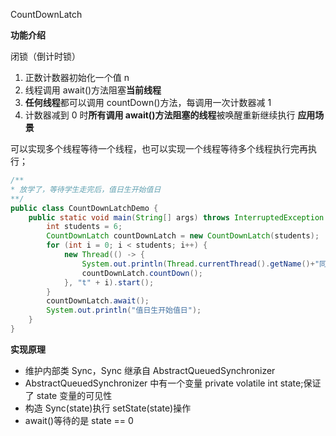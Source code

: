 CountDownLatch

**功能介绍**

闭锁（倒计时锁）

1. 正数计数器初始化一个值 n
2. 线程调用 await()方法阻塞**当前线程**
3. **任何线程**都可以调用 countDown()方法，每调用一次计数器减 1
4. 计数器减到 0 时**所有调用 await()方法阻塞的线程**被唤醒重新继续执行
   **应用场景**

可以实现多个线程等待一个线程，也可以实现一个线程等待多个线程执行完再执行；

```java
/**
* 放学了，等待学生走完后，值日生开始值日
**/
public class CountDownLatchDemo {
    public static void main(String[] args) throws InterruptedException {
        int students = 6;
        CountDownLatch countDownLatch = new CountDownLatch(students);
        for (int i = 0; i < students; i++) {
            new Thread(() -> {
                System.out.println(Thread.currentThread().getName()+"同学离开教室");
                countDownLatch.countDown();
            }, "t" + i).start();
        }
        countDownLatch.await();
        System.out.println("值日生开始值日");
    }
}
```

**实现原理**

- 维护内部类 Sync，Sync 继承自 AbstractQueuedSynchronizer
- AbstractQueuedSynchronizer 中有一个变量 private volatile int state;保证了 state 变量的可见性
- 构造 Sync(state)执行 setState(state)操作
- await()等待的是 state == 0
